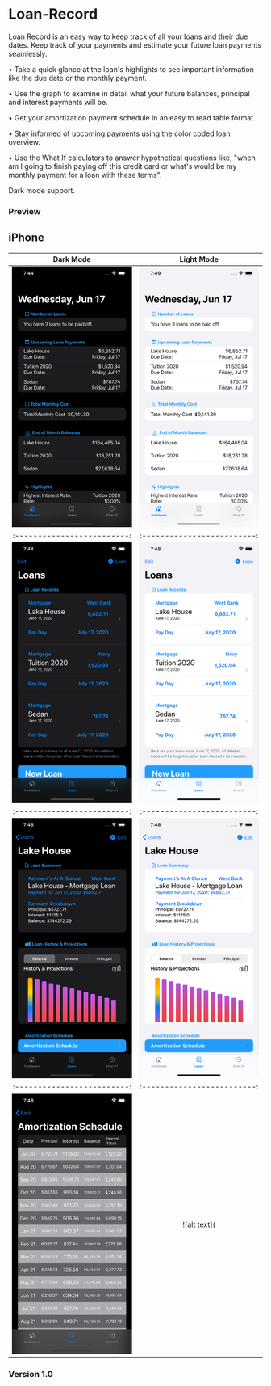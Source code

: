 # Loan-Record

Loan Record is an easy way to keep track of all your loans and their due dates. Keep track of your payments and estimate your future loan payments seamlessly.

• Take a quick glance at the loan's highlights to see important information like the due date or the monthly payment. 

• Use the graph to examine in detail what your future balances, principal and interest payments will be. 

• Get your amortization payment schedule in an easy to read table format.

• Stay informed of upcoming payments using the color coded loan overview.

• Use the What If calculators to answer hypothetical questions like, "when am I going to finish paying off this credit card or what's would be my monthly payment for a loan with these terms".

Dark mode support. 

### Preview

## iPhone 

**Dark Mode** | **Light Mode**
:-------------------------:|:-------------------------:
![alt text](https://github.com/Morgan-Wilkinson/Loan-Record/blob/f9148815c518c9be5d18748fba8a7f8095070863/Preview/6.5/Simulator%20Screen%20Shot%20-%20iPhone%2011%20Pro%20Max%20-%202020-06-17%20at%2019.44.02.png)     | ![alt text](https://github.com/Morgan-Wilkinson/Loan-Record/blob/c720098d4cd65215063a35f95405718fbe0c84d4/Preview/6.5/Simulator%20Screen%20Shot%20-%20iPhone%2011%20Pro%20Max%20-%202020-06-17%20at%2019.49.01.png)
:-------------------------:|:-------------------------:
![alt text](https://github.com/Morgan-Wilkinson/Loan-Record/blob/c720098d4cd65215063a35f95405718fbe0c84d4/Preview/6.5/Simulator%20Screen%20Shot%20-%20iPhone%2011%20Pro%20Max%20-%202020-06-17%20at%2019.44.13.png) |  ![alt text](https://github.com/Morgan-Wilkinson/Loan-Record/blob/c720098d4cd65215063a35f95405718fbe0c84d4/Preview/6.5/Simulator%20Screen%20Shot%20-%20iPhone%2011%20Pro%20Max%20-%202020-06-17%20at%2019.48.56.png)
:-------------------------:|:-------------------------:
![alt text](https://github.com/Morgan-Wilkinson/Loan-Record/blob/c720098d4cd65215063a35f95405718fbe0c84d4/Preview/6.5/Simulator%20Screen%20Shot%20-%20iPhone%2011%20Pro%20Max%20-%202020-06-17%20at%2019.48.20.png) | ![alt text](https://github.com/Morgan-Wilkinson/Loan-Record/blob/c720098d4cd65215063a35f95405718fbe0c84d4/Preview/6.5/Simulator%20Screen%20Shot%20-%20iPhone%2011%20Pro%20Max%20-%202020-06-17%20at%2019.48.59.png)
:-------------------------:|:-------------------------:
![alt text](https://github.com/Morgan-Wilkinson/Loan-Record/blob/c720098d4cd65215063a35f95405718fbe0c84d4/Preview/6.5/Simulator%20Screen%20Shot%20-%20iPhone%2011%20Pro%20Max%20-%202020-06-17%20at%2019.48.22.png) | ![alt text](



### Version 1.0


